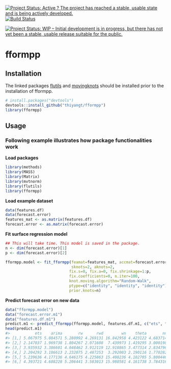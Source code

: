 
[![Project Status: Active ? The project has reached a stable, usable state and is being actively developed.](http://www.repostatus.org/badges/latest/active.svg)](http://www.repostatus.org/#active) [![Build Status](https://travis-ci.org/thiyangt/fformpp.svg?branch=master)](https://travis-ci.org/thiyangt/fformpp.svg?branch=masterr)

[![Project Status: WIP – Initial development is in progress, but there has not yet been a stable, usable release suitable for the public.](https://www.repostatus.org/badges/latest/wip.svg)](https://www.repostatus.org/#wip)

<!-- README.md is generated from README.Rmd. Please edit that file -->
fformpp
=======

Installation
------------

The linked packages [flutils](https://github.com/feng-li/flutils) and [movingknots](https://github.com/feng-li/movingknots) should be installed prior to the installation of fformpp.

``` r
# install.packages("devtools")
devtools::install_github("thiyangt/fformpp")
library(fformpp)
```

Usage
-----

### Following example illustrates how package functionalities work

**Load packages**

``` r
library(methods)
library(MASS)
library(Matrix)
library(mvtnorm)
library(flutils)
library(fformpp)
```

**Load example dataset**

``` r
data(features.df)
data(forecast.error)
features_mat <- as.matrix(features.df)
forecast.error <- as.matrix(forecast.error)
```

**Fit surface regression model**

``` r
## This will take time. This model is saved in the package.
n <- dim(forecast.error)[1]
p <- dim(forecast.error)[2]

fformpp.model <- fit_fformpp(feamat=features_mat, accmat=forecast.error, 
                             sknots=2, aknots=2,
                            fix.s=0, fix.a=0, fix.shrinkage=1:p,            fix.covariance=0,
                            fix.coefficients=0, n.iter=100,
                            knot.moving.algorithm="Random-Walk",
                            ptype=c("identity", "identity", "identity"),
                            prior.knots=n)

```

**Predict forecast error on new data**

``` r
data("fformpp.model")
data("forecast.error.m1")
data("features.df.m1")
predict.m1 <- predict_fformpp(fformpp.model, features.df.m1, c("ets", "arima", "rw", "rwd", "wn", "theta", "nn"), log=FALSE)
head(predict.m1)
#>           ets    arima       rw      rwd        wn    theta       nn
#> [1,] 5.067975 5.084571 5.280992 4.269131 16.842958 4.423122 4.683714
#> [2,] 2.147037 1.969738 1.804267 2.071608  7.439973 1.419295 3.000198
#> [3,] 3.935932 3.386601 4.048462 3.912119 12.918865 3.477314 2.834796
#> [4,] 2.204292 3.186613 2.232075 2.487253  3.292003 2.190116 1.770282
#> [5,] 5.239636 4.177136 4.646175 4.225863 15.408236 4.102705 5.800446
#> [6,] 4.393721 4.688228 5.206441 3.583013 15.980581 4.161738 3.784316
```
